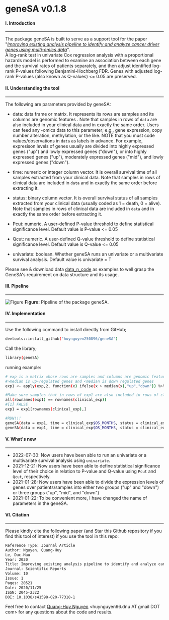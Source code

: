 # geneSA v0.1.8
#### I. Introduction
---
The package geneSA is built to serve as a support tool for the paper "*[Improving existing analysis pipeline to identify and analyze cancer driver genes using multi-omics data](https://www.nature.com/articles/s41598-020-77318-1)*". </br> A log-rank test in univariate Cox regression analysis with a proportional hazards model is performed to examine an association between each gene and the survival rates of patients separately, and then adjust identified log-rank P-values following Benjamini-Hochberg FDR. Genes with adjusted log-rank P-values (also known as Q-values) <= 0.05 are preserved. </br> 

#### II. Understanding the tool
---
The following are parameters provided by geneSA:

- data: data frame or matrix. It represents its rows are samples and its columns are genomic features .
Note that samples in rows of `data` are also included in your clinical data and in exactly the same order.
Users can feed any -omics data to this parameter; e.g., gene expression, copy number alteration,
methylation, or the like. NOTE that you must code values/observations in `data` as labels in advance. 
For example, expresison levels of genes usually are divided into highly expressed genes ("up") and lowly 
expressed genes ("down"), or into highly expressed genes ("up"), moderately expressed genes ("mid"), and 
lowly expressed genes ("down").
  
- time: numeric or integer column vector. It is overall survival time of all samples extracted from 
your clinical data. Note that samples in rows of clinical data are included in `data` and in exactly the 
same order before extracting it.

- status: binary column vector. It is overall survival status of all samples extracted from your clinical 
data (usually coded as 1 = death, 0 = alive). Note that samples in rows of clinical data are included in `data` and 
in exactly the same order before extracting it.

- Pcut: numeric. A user-defined P-value threshold to define statistical significance level. Default value is 
P-value <= 0.05

- Qcut: numeric. A user-defined Q-value threshold to define statistical significance level. Default value is 
Q-value <= 0.05

- univariate: boolean. Whether geneSA runs an univariate or a multivariate survival analysis. Default value is univariate = T

Please see & download data [data_n_code](https://github.com/huynguyen250896/geneSA/tree/master/data_n_code) as examples to well grasp the GeneSA's requirement
on data structure and its usage. </br> 

#### III. Pipeline
---
![Figure](https://imgur.com/hLlsaSl.png)
**Figure:** Pipeline of the package geneSA.

#### IV. Implementation
---
Use the following command to install directly from GitHub;
```sh
devtools::install_github("huynguyen250896/geneSA")
```
Call the library;
```sh
library(geneSA)
```
running example:
```sh
# exp is a matrix whose rows are samples and columns are genomic features
#>median is up-regulated genes and <median is down regulated genes
exp1 <- apply(exp,2, function(x) ifelse(x > median(x),"up","down")) %>% as.data.frame()

#Make sure samples that in rows of exp1 are also included in rows of clinical_exp and in exactly the same order
all(rownames(exp1) == rownames(clinical_exp))
#[1] FALSE
exp1 = exp1[rownames(clinical_exp),]

#RUN!!!
geneSA(data = exp1, time = clinical_exp$OS_MONTHS, status = clinical_exp$status, Pcut = 0.05, Qcut= 0.05, univariate = T) #univariate survival
geneSA(data = exp1, time = clinical_exp$OS_MONTHS, status = clinical_exp$status, Pcut = 0.05, Qcut= 0.05, univariate = F) #multivariate survival
```

#### V. What's new
---
- 2022-07-30: Now users have been able to run an univariate or a multivariate survival analysis using `univariate`. 
- 2021-12-21: Now users have been able to define statistical significance level of their choice in relation to P-value and Q-value using `Pcut` and `Qcut`, respectively. 
- 2021-01-28: Now users have been able to divide the expression levels of genes over patients/samples into either two groups ("up" and "down") or three groups ("up", "mid", and "down")
- 2021-01-22: To be convenient more, I have changed the name of parameters in the geneSA. 

#### VI. Citation
---
Please kindly cite the following paper (and Star this Github repository if you find this tool of interest) if you use the tool in this repo: </br>
```sh
Reference Type: Journal Article
Author: Nguyen, Quang-Huy
Le, Duc-Hau
Year: 2020
Title: Improving existing analysis pipeline to identify and analyze cancer driver genes using multi-omics data
Journal: Scientific Reports
Volume: 10
Issue: 1
Pages: 20521
Date: 2020/11/25
ISSN: 2045-2322
DOI: 10.1038/s41598-020-77318-1
```
Feel free to contact [Quang-Huy Nguyen](https://github.com/huynguyen250896) <huynguyen96.dnu AT gmail DOT com> for any questions about the code and results.
